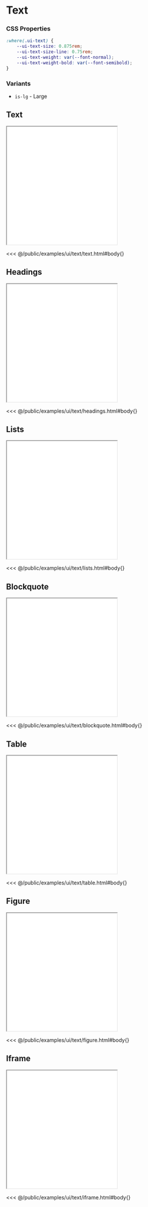 # Text

### CSS Properties

```css
:where(.ui-text) {
    --ui-text-size: 0.875rem;
    --ui-text-size-line: 0.75rem;
    --ui-text-weight: var(--font-normal);
    --ui-text-weight-bold: var(--font-semibold);
}
```

### Variants

* `is-lg` - Large

## Text

<iframe src="/examples/ui/text/text.html"></iframe>

<<< @/public/examples/ui/text/text.html#body{}

## Headings

<iframe src="/examples/ui/text/headings.html"></iframe>

<<< @/public/examples/ui/text/headings.html#body{}

## Lists

<iframe src="/examples/ui/text/lists.html"></iframe>

<<< @/public/examples/ui/text/lists.html#body{}

## Blockquote

<iframe src="/examples/ui/text/blockquote.html"></iframe>

<<< @/public/examples/ui/text/blockquote.html#body{}

## Table

<iframe src="/examples/ui/text/table.html"></iframe>

<<< @/public/examples/ui/text/table.html#body{}

## Figure

<iframe src="/examples/ui/text/figure.html"></iframe>

<<< @/public/examples/ui/text/figure.html#body{}

## Iframe

<iframe src="/examples/ui/text/iframe.html"></iframe>

<<< @/public/examples/ui/text/iframe.html#body{}

<style>
    iframe {
        height: 20rem
    }
</style>
